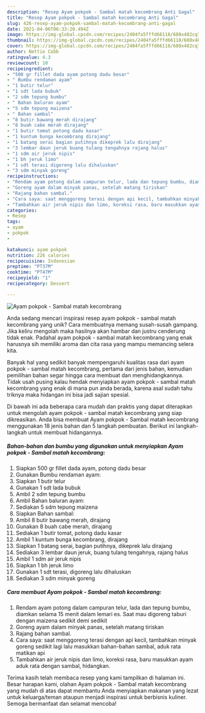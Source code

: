 ```yaml
---
description: "Resep Ayam pokpok - Sambal matah kecombrang Anti Gagal"
title: "Resep Ayam pokpok - Sambal matah kecombrang Anti Gagal"
slug: 426-resep-ayam-pokpok-sambal-matah-kecombrang-anti-gagal
date: 2021-04-06T06:33:20.494Z
image: https://img-global.cpcdn.com/recipes/2404fa5fffd66118/680x482cq70/ayam-pokpok-sambal-matah-kecombrang-foto-resep-utama.jpg
thumbnail: https://img-global.cpcdn.com/recipes/2404fa5fffd66118/680x482cq70/ayam-pokpok-sambal-matah-kecombrang-foto-resep-utama.jpg
cover: https://img-global.cpcdn.com/recipes/2404fa5fffd66118/680x482cq70/ayam-pokpok-sambal-matah-kecombrang-foto-resep-utama.jpg
author: Nettie Cobb
ratingvalue: 4.3
reviewcount: 10
recipeingredient:
- "500 gr fillet dada ayam potong dadu besar"
- " Bumbu rendaman ayam"
- "1 butir telur"
- "1 sdt lada bubuk"
- "2 sdm tepung bumbu"
- " Bahan baluran ayam"
- "5 sdm tepung maizena"
- " Bahan sambal"
- "8 butir bawang merah dirajang"
- "8 buah cabe merah dirajang"
- "1 butir tomat potong dadu kasar"
- "1 kuntum bunga kecombrang dirajang"
- "1 batang serai bagian putihnya dikeprek lalu dirajang"
- "3 lembar daun jeruk buang tulang tengahnya rajang halus"
- "1 sdm air jeruk nipis"
- "1 bh jeruk limo"
- "1 sdt terasi digoreng lalu dihaluskan"
- "3 sdm minyak goreng"
recipeinstructions:
- "Rendam ayam potong dalam campuran telur, lada dan tepung bumbu, diamkan selama 15 menit dalam lemari es. Saat mau digoreng taburi dengan maizena sedikit demi sedikit"
- "Goreng ayam dalam minyak panas, setelah matang tiriskan"
- "Rajang bahan sambal."
- "Cara saya: saat menggoreng terasi dengan api kecil, tambahkan minyak goreng sedikit lagi lalu masukkan bahan-bahan sambal, aduk rata matikan api"
- "Tambahkan air jeruk nipis dan limo, koreksi rasa, baru masukkan ayam aduk rata dengan sambal, hidangkan."
categories:
- Resep
tags:
- ayam
- pokpok
- 

katakunci: ayam pokpok  
nutrition: 226 calories
recipecuisine: Indonesian
preptime: "PT37M"
cooktime: "PT47M"
recipeyield: "1"
recipecategory: Dessert

---
```



![Ayam pokpok - Sambal matah kecombrang](https://img-global.cpcdn.com/recipes/2404fa5fffd66118/680x482cq70/ayam-pokpok-sambal-matah-kecombrang-foto-resep-utama.jpg)

Anda sedang mencari inspirasi resep ayam pokpok - sambal matah kecombrang yang unik? Cara membuatnya memang susah-susah gampang. Jika keliru mengolah maka hasilnya akan hambar dan justru cenderung tidak enak. Padahal ayam pokpok - sambal matah kecombrang yang enak harusnya sih memiliki aroma dan cita rasa yang mampu memancing selera kita.



Banyak hal yang sedikit banyak mempengaruhi kualitas rasa dari ayam pokpok - sambal matah kecombrang, pertama dari jenis bahan, kemudian pemilihan bahan segar hingga cara membuat dan menghidangkannya. Tidak usah pusing kalau hendak menyiapkan ayam pokpok - sambal matah kecombrang yang enak di mana pun anda berada, karena asal sudah tahu triknya maka hidangan ini bisa jadi sajian spesial.


Di bawah ini ada beberapa cara mudah dan praktis yang dapat diterapkan untuk mengolah ayam pokpok - sambal matah kecombrang yang siap dikreasikan. Anda bisa membuat Ayam pokpok - Sambal matah kecombrang menggunakan 18 jenis bahan dan 5 langkah pembuatan. Berikut ini langkah-langkah untuk membuat hidangannya.

<!--inarticleads1-->

##### Bahan-bahan dan bumbu yang digunakan untuk menyiapkan Ayam pokpok - Sambal matah kecombrang:

1. Siapkan 500 gr fillet dada ayam, potong dadu besar
1. Gunakan  Bumbu rendaman ayam:
1. Siapkan 1 butir telur
1. Gunakan 1 sdt lada bubuk
1. Ambil 2 sdm tepung bumbu
1. Ambil  Bahan baluran ayam:
1. Sediakan 5 sdm tepung maizena
1. Siapkan  Bahan sambal:
1. Ambil 8 butir bawang merah, dirajang
1. Gunakan 8 buah cabe merah, dirajang
1. Sediakan 1 butir tomat, potong dadu kasar
1. Ambil 1 kuntum bunga kecombrang, dirajang
1. Siapkan 1 batang serai, bagian putihnya, dikeprek lalu dirajang
1. Sediakan 3 lembar daun jeruk, buang tulang tengahnya, rajang halus
1. Ambil 1 sdm air jeruk nipis
1. Siapkan 1 bh jeruk limo
1. Gunakan 1 sdt terasi, digoreng lalu dihaluskan
1. Sediakan 3 sdm minyak goreng




<!--inarticleads2-->

##### Cara membuat Ayam pokpok - Sambal matah kecombrang:

1. Rendam ayam potong dalam campuran telur, lada dan tepung bumbu, diamkan selama 15 menit dalam lemari es. Saat mau digoreng taburi dengan maizena sedikit demi sedikit
1. Goreng ayam dalam minyak panas, setelah matang tiriskan
1. Rajang bahan sambal.
1. Cara saya: saat menggoreng terasi dengan api kecil, tambahkan minyak goreng sedikit lagi lalu masukkan bahan-bahan sambal, aduk rata matikan api
1. Tambahkan air jeruk nipis dan limo, koreksi rasa, baru masukkan ayam aduk rata dengan sambal, hidangkan.




Terima kasih telah membaca resep yang kami tampilkan di halaman ini. Besar harapan kami, olahan Ayam pokpok - Sambal matah kecombrang yang mudah di atas dapat membantu Anda menyiapkan makanan yang lezat untuk keluarga/teman ataupun menjadi inspirasi untuk berbisnis kuliner. Semoga bermanfaat dan selamat mencoba!
